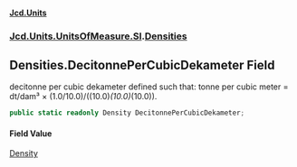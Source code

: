 #### [Jcd.Units](index.md 'index')
### [Jcd.Units.UnitsOfMeasure.SI](Jcd.Units.UnitsOfMeasure.SI.md 'Jcd.Units.UnitsOfMeasure.SI').[Densities](Densities.md 'Jcd.Units.UnitsOfMeasure.SI.Densities')

## Densities.DecitonnePerCubicDekameter Field

decitonne per cubic dekameter defined such that: tonne per cubic meter = dt/dam³ ×
(1.0/10.0)/((10.0)*(10.0)*(10.0)).

```csharp
public static readonly Density DecitonnePerCubicDekameter;
```

#### Field Value
[Density](Density.md 'Jcd.Units.UnitTypes.Density')